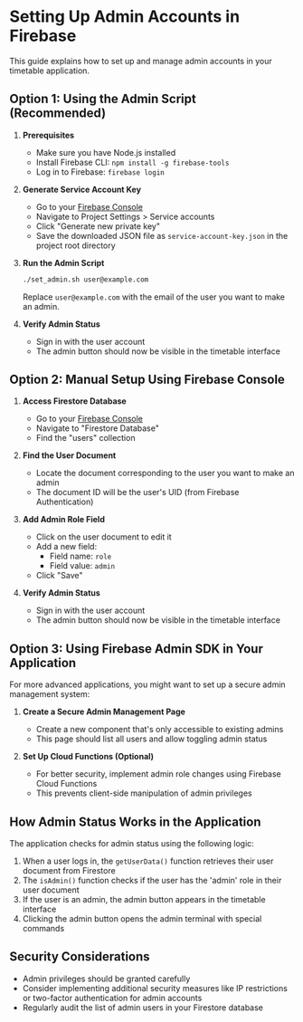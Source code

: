 # Setting Up Admin Accounts in Firebase

This guide explains how to set up and manage admin accounts in your timetable application.

## Option 1: Using the Admin Script (Recommended)

1. **Prerequisites**
   - Make sure you have Node.js installed
   - Install Firebase CLI: `npm install -g firebase-tools`
   - Log in to Firebase: `firebase login`

2. **Generate Service Account Key**
   - Go to your [Firebase Console](https://console.firebase.google.com/)
   - Navigate to Project Settings > Service accounts
   - Click "Generate new private key"
   - Save the downloaded JSON file as `service-account-key.json` in the project root directory

3. **Run the Admin Script**
   ```bash
   ./set_admin.sh user@example.com
   ```
   Replace `user@example.com` with the email of the user you want to make an admin.

4. **Verify Admin Status**
   - Sign in with the user account
   - The admin button should now be visible in the timetable interface

## Option 2: Manual Setup Using Firebase Console

1. **Access Firestore Database**
   - Go to your [Firebase Console](https://console.firebase.google.com/)
   - Navigate to "Firestore Database"
   - Find the "users" collection

2. **Find the User Document**
   - Locate the document corresponding to the user you want to make an admin
   - The document ID will be the user's UID (from Firebase Authentication)

3. **Add Admin Role Field**
   - Click on the user document to edit it
   - Add a new field:
     - Field name: `role`
     - Field value: `admin`
   - Click "Save"

4. **Verify Admin Status**
   - Sign in with the user account
   - The admin button should now be visible in the timetable interface

## Option 3: Using Firebase Admin SDK in Your Application

For more advanced applications, you might want to set up a secure admin management system:

1. **Create a Secure Admin Management Page**
   - Create a new component that's only accessible to existing admins
   - This page should list all users and allow toggling admin status

2. **Set Up Cloud Functions (Optional)**
   - For better security, implement admin role changes using Firebase Cloud Functions
   - This prevents client-side manipulation of admin privileges

## How Admin Status Works in the Application

The application checks for admin status using the following logic:

1. When a user logs in, the `getUserData()` function retrieves their user document from Firestore
2. The `isAdmin()` function checks if the user has the 'admin' role in their user document
3. If the user is an admin, the admin button appears in the timetable interface
4. Clicking the admin button opens the admin terminal with special commands

## Security Considerations

- Admin privileges should be granted carefully
- Consider implementing additional security measures like IP restrictions or two-factor authentication for admin accounts
- Regularly audit the list of admin users in your Firestore database

